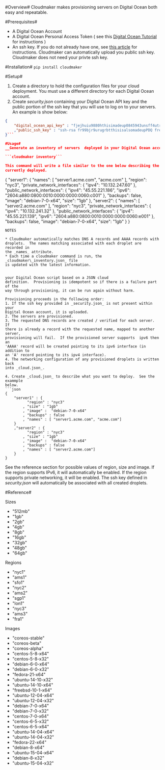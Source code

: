 #Overview#
Cloudmaker makes provisioning servers on Digital Ocean both easy and repeatable.

#Prerequisites#
* A Digital Ocean Account
* A Digital Ocean Personal Access Token ( see this
[Digital Ocean Tutorial](https://www.digitalocean.com/community/tutorials/how-to-use-the-digitalocean-api-v2)
for instructions )
* An ssh key.  If you do not already have one, see [this article](https://www.digitalocean.com/community/tutorials/how-to-set-up-ssh-keys--2)
for instructions.  Cloudmaker can automatically upload you public ssh key. Cloudmaker
does not need your privte ssh key.

#Installation#
`pip install cloudmaker`

#Setup#
1. Create a directory to hold the configuration files for your cloud deployment.
You must use a different directory for each Digital Ocean account.
2. Create _security.json_ containing your Digital Ocean API key and the
public portion of the ssh key that you will use to log on to your servers.
An example is show below:
```json
{
    "digital_ocean_api_key" : "fjejhuiu9880hthisimadeup0845943unsff4utrjd"
    ,"public_ssh_key" : "ssh-rsa fr99bjr9urugrbtthisisalsomadeupPDQ fredy@acme.com"
}```

#Usage#
__Generate an inventory of servers  deployed in your Digital Ocean account__

```cloudmaker inventory```

This command will write a file similar to the one below describing the servers
currently deployed.

```
{
   "server1": {
      "names": [
         "server1.acme.com", 
         "acme.com"
      ], 
      "region": "nyc3", 
      "private_network_interfaces": {
         "ipv4": "10.132.247.60"
      }, 
      "public_network_interfaces": {
         "ipv4": "45.55.221.186", 
         "ipv6": "2604:a880:0800:0010:0000:0000:0060:c001"
      }, 
      "backups": false, 
      "image": "debian-7-0-x64", 
      "size": "1gb"
   }, 
   "server2": {
      "names": [
         "server2.acme.com"
      ], 
      "region": "nyc3", 
      "private_network_interfaces": {
         "ipv4": "10.132.241.32"
      }, 
      "public_network_interfaces": {
         "ipv4": "45.55.221.139", 
         "ipv6": "2604:a880:0800:0010:0000:0000:0060:e001"
      }, 
      "backups": false, 
      "image": "debian-7-0-x64", 
      "size": "1gb"
   }
}
```
NOTES 

* Cloudmaker automatically matches DNS A records and AAAA records with
droplets.  The names matching associated with each droplet are recorded in
the _names_ attribute.
* Each time a cloudmaker command is run, the _cloudmaker\_inventory.json_ file
is updated with the latest information.


your Digital Ocean script based on a JSON cloud
definition.  Provisioning is idempotent so if there is a failure part of the
way through provisioning, it can be run again without harm.

Provisioning proceeds in the following order:
1. If the ssh key provided in _security.json_ is not present within your
Digital Ocean account, it is uploaded.
2. The servers are provisioned.
3. The requested DNS records are created / verified for each server. If
there is already a record with the requested name, mapped to another server,
provisioning will fail.  If the provisioned server supports  ipv6 then an
'AAAA' record will be created pointing to its ipv6 interface (in addition to
an 'A' record pointing to its ipv4 interface).
4. The networking configuration of any provisioned droplets is written back
into _cloud.json_.

4. Create _cloud.json_ to describe what you want to deploy.  See the exammple
below.
```json
{
    "server1" : {
          "region" : "nyc3"
        , "size" : "1gb"
        , "image" :  "debian-7-0-x64"
        , "backups" : false
        , "names" : [ "server1.acme.com", "acme.com"]
    }
    ,"server2" : {
          "region" : "nyc3"
        , "size" : "1gb"
        , "image" :  "debian-7-0-x64"
        , "backups" : false
        , "names" : [ "server2.acme.com"]
    }
}
```
See the reference section for possible values of region, size and image. If the
region supports IPv6, it will automatically be enabled. If the region supports
private networking, it will be enabled. The ssh key defined in _security.json_
will automatically be associated with all created droplets.  
   

#Reference#

Sizes
* "512mb"
* "1gb"
* "2gb"
* "4gb"
* "8gb"
* "16gb"
* "32gb"
* "48gb"
* "64gb"

Regions
* "nyc1"
* "ams1"
* "sfo1"
* "nyc2"
* "ams2"
* "sgp1"
* "lon1"
* "nyc3"
* "ams3"
* "fra1"

Images
* "coreos-stable"
* "coreos-beta"
* "coreos-alpha"
* "centos-5-8-x64"
* "centos-5-8-x32"
* "debian-6-0-x64"
* "debian-6-0-x32"
* "fedora-21-x64"
* "ubuntu-14-10-x32"
* "ubuntu-14-10-x64"
* "freebsd-10-1-x64"
* "ubuntu-12-04-x64"
* "ubuntu-12-04-x32"
* "debian-7-0-x64"
* "debian-7-0-x32"
* "centos-7-0-x64"
* "centos-6-5-x32"
* "centos-6-5-x64"
* "ubuntu-14-04-x64"
* "ubuntu-14-04-x32"
* "fedora-22-x64"
* "debian-8-x64"
* "ubuntu-15-04-x64"
* "debian-8-x32"
* "ubuntu-15-04-x32"
